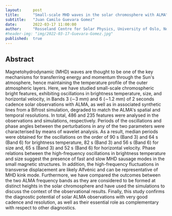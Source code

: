 ```yaml
---
layout:     post
title:      "Small-scale MHD waves in the solar chromosphere with ALMA"
subtitle:   "Juan Camilo Guevara Gomez"
date:       2022-03-17 11:00:00
author:     "Rosseland Centre for Solar Physics, University of Oslo, Norway"
#header-img: "img/2022-03-17-Guevara-Gomez.jpg"
published:  true
---
```


## Abstract
Magnetohydrodynamic (MHD) waves are thought to be one of the key mechanisms for transferring energy and momentum through the Sun's atmosphere, hence maintaining the temperature profile of the outer atmospheric layers. Here, we have studied small-scale chromospheric bright features, exhibiting oscillations in brightness temperature, size, and horizontal velocity, in Bands 3 (∼3 mm) and 6 (∼1.2 mm) of 2 seconds cadence solar observations with ALMA, as well as in associated synthetic lines from a Bifrost simulation, degraded to match the ALMA's spatial and temporal resolutions. In total, 486 and 235 features were analysed in the observations and simulations, respectively. Periods of the oscillations and phase angles between the perturbations in any of the two parameters were characterised by means of wavelet analysis. As a result, median periods were obtained for the oscillations on the order of 90 s (Band 3) and 64 s (Band 6) for brightness temperature, 82 s (Band 3) and 56 s (Band 6) for size and, 65 s (Band 3) and 52 s (Band 6) for horizontal velocity. Phase relations between the high-frequency oscillations in brightness temperature and size suggest the presence of fast and slow MHD sausage modes in the small magnetic structures. In addition, the high-frequency fluctuations in transverse displacement are likely Alfvénic and can be representative of MHD kink mode. Furthermore, we have compared the outcomes between the two ALMA frequency bands as they are considered to be formed at distinct heights in the solar chromosphere and have used the simulations to discuss the context of the observational results. Finally, this study confirms the diagnostic potential of solar ALMA observations with very good cadence and resolution, as well as their essential role as complementary with respect to other diagnostics. 
